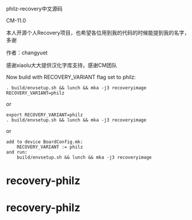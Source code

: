philz-recovery中文源码

CM-11.0

本人开源个人Recovery项目，也希望各位用到我的代码的时候能提到我的名字，多谢

作者：changyuet

感谢xiaolu大大提供汉化字库支持，感谢CM团队


Now build with RECOVERY_VARIANT flag set to philz:

    . build/envsetup.sh && lunch && mka -j3 recoveryimage RECOVERY_VARIANT=philz

or

    export RECOVERY_VARIANT=philz
    . build/envsetup.sh && lunch && mka -j3 recoveryimage

or

    add to device BoardConfig.mk:
        RECOVERY_VARIANT := philz
    and run:
        build/envsetup.sh && lunch && mka -j3 recoveryimage
# recovery-philz
# recovery-philz
